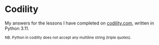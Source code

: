 # Codility

My answers for the lessons I have completed on [codility.com](https://app.codility.com/programmers/lessons/1-iterations/), written in Python 3.11.

<sup>NB. Python in codility does not accept any multiline string (triple quotes).
